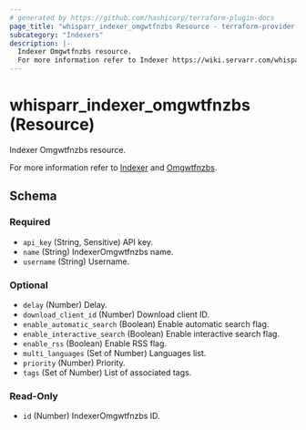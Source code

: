 ```yaml
---
# generated by https://github.com/hashicorp/terraform-plugin-docs
page_title: "whisparr_indexer_omgwtfnzbs Resource - terraform-provider-whisparr"
subcategory: "Indexers"
description: |-
  Indexer Omgwtfnzbs resource.
  For more information refer to Indexer https://wiki.servarr.com/whisparr/settings#indexers and Omgwtfnzbs https://wiki.servarr.com/whisparr/supported#omgwtfnzbs.
---
```


# whisparr_indexer_omgwtfnzbs (Resource)

<!-- subcategory:Indexers -->Indexer Omgwtfnzbs resource.
For more information refer to [Indexer](https://wiki.servarr.com/whisparr/settings#indexers) and [Omgwtfnzbs](https://wiki.servarr.com/whisparr/supported#omgwtfnzbs).



<!-- schema generated by tfplugindocs -->
## Schema

### Required

- `api_key` (String, Sensitive) API key.
- `name` (String) IndexerOmgwtfnzbs name.
- `username` (String) Username.

### Optional

- `delay` (Number) Delay.
- `download_client_id` (Number) Download client ID.
- `enable_automatic_search` (Boolean) Enable automatic search flag.
- `enable_interactive_search` (Boolean) Enable interactive search flag.
- `enable_rss` (Boolean) Enable RSS flag.
- `multi_languages` (Set of Number) Languages list.
- `priority` (Number) Priority.
- `tags` (Set of Number) List of associated tags.

### Read-Only

- `id` (Number) IndexerOmgwtfnzbs ID.


